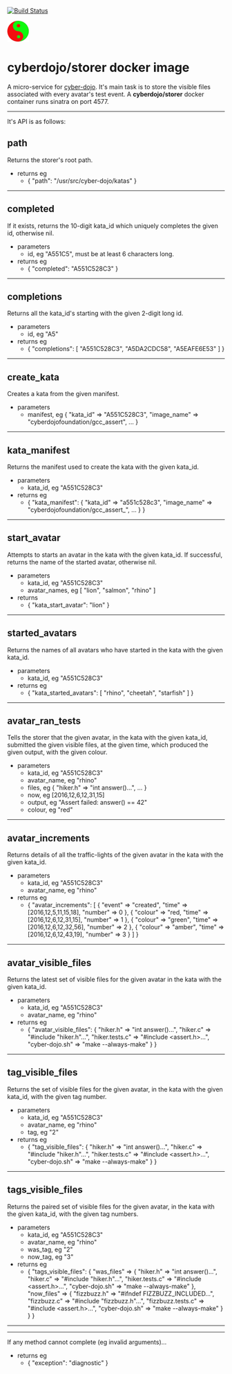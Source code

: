 
[![Build Status](https://travis-ci.org/cyber-dojo/storer.svg?branch=master)](https://travis-ci.org/cyber-dojo/storer)

<img src="https://raw.githubusercontent.com/cyber-dojo/nginx/master/images/home_page_logo.png" alt="cyber-dojo yin/yang logo" width="50px" height="50px"/>

# cyberdojo/storer docker image

A micro-service for [cyber-dojo](http://cyber-dojo.org).
It's main task is to store the visible files associated with every avatar's test event.
A **cyberdojo/storer** docker container runs sinatra on port 4577.

- - - -

It's API is as follows:

## path
Returns the storer's root path.
- returns eg
  * { "path": "/usr/src/cyber-dojo/katas"  }

- - - -

## completed
If it exists, returns the 10-digit kata_id which uniquely completes the given id, otherwise nil.
- parameters
  * id, eg "A551C5", must be at least 6 characters long.
- returns eg
  * { "completed": "A551C528C3"  }

- - - -

## completions
Returns all the kata_id's starting with the given 2-digit long id.
- parameters
  * id, eg "A5"
- returns eg
  * { "completions": [ "A551C528C3", "A5DA2CDC58", "A5EAFE6E53" ]  }

- - - -

## create_kata
Creates a kata from the given manifest.
- parameters
  * manifest, eg  {
      "kata_id"    => "A551C528C3",
      "image_name" => "cyberdojofoundation/gcc_assert",
      ...
    }

- - - -

## kata_manifest
Returns the manifest used to create the kata with the given kata_id.
- parameters
  * kata_id, eg "A551C528C3"
- returns eg
  * { "kata_manifest": {
        "kata_id"    => "a551c528c3",
        "image_name" => "cyberdojofoundation/gcc_assert_",
        ...
      }
    }

- - - -

## start_avatar
Attempts to starts an avatar in the kata with the given kata_id.
If successful, returns the name of the started avatar, otherwise nil.
- parameters
  * kata_id, eg "A551C528C3"
  * avatar_names, eg [ "lion", "salmon", "rhino" ]
- returns
  * { "kata_start_avatar": "lion" }

- - - -

## started_avatars
Returns the names of all avatars who have started in the kata with the given kata_id.
- parameters
  * kata_id, eg "A551C528C3"
- returns eg
  * { "kata_started_avatars": [ "rhino", "cheetah", "starfish" ] }

- - - -

## avatar_ran_tests
Tells the storer that the given avatar, in the kata with the given kata_id,
submitted the given visible files, at the given time, which produced the given
output, with the given colour.
- parameters
  * kata_id, eg "A551C528C3"
  * avatar_name, eg "rhino"
  * files, eg { "hiker.h" => "int answer()...", ... }
  * now, eg [2016,12,6,12,31,15]
  * output, eg "Assert failed: answer() == 42"
  * colour, eg "red"

- - - -

## avatar_increments
Returns details of all the traffic-lights of the given avatar in the kata with the given kata_id.
- parameters
  * kata_id, eg "A551C528C3"
  * avatar_name, eg "rhino"
- returns eg
  * { "avatar_increments": [
        { "event"  => "created", "time" => [2016,12,5,11,15,18], "number" => 0 },
        { "colour" => "red,      "time" => [2016,12,6,12,31,15], "number" => 1 },
        { "colour" => "green",   "time" => [2016,12,6,12,32,56], "number" => 2 },
        { "colour" => "amber",   "time" => [2016,12,6,12,43,19], "number" => 3 }
      ]
    }

- - - -

## avatar_visible_files
Returns the latest set of visible files for the given avatar in the kata with the given kata_id.
- parameters
  * kata_id, eg "A551C528C3"
  * avatar_name, eg "rhino"
- returns eg
  * { "avatar_visible_files": {
         "hiker.h"       => "int answer()...",
         "hiker.c"       => "#include \"hiker.h\"...",
         "hiker.tests.c" => "#include <assert.h>...",
         "cyber-dojo.sh" => "make --always-make"
      }
    }

- - - -

## tag_visible_files
Returns the set of visible files for the given avatar, in the kata with the given kata_id,
with the given tag number.
- parameters
  * kata_id, eg "A551C528C3"
  * avatar_name, eg "rhino"
  * tag, eg "2"
- returns eg
  * { "tag_visible_files": {
         "hiker.h"       => "int answer()...",
         "hiker.c"       => "#include \"hiker.h\"...",
         "hiker.tests.c" => "#include <assert.h>...",
         "cyber-dojo.sh" => "make --always-make"
      }
    }

- - - -

## tags_visible_files
Returns the paired set of visible files for the given avatar, in the kata with the given kata_id,
with the given tag numbers.
- parameters
  * kata_id, eg "A551C528C3"
  * avatar_name, eg "rhino"
  * was_tag, eg "2"
  * now_tag, eg "3"
- returns eg
  * { "tags_visible_files": {
        "was_files" => {
           "hiker.h"       => "int answer()...",
           "hiker.c"       => "#include \"hiker.h\"...",
           "hiker.tests.c" => "#include <assert.h>...",
           "cyber-dojo.sh" => "make --always-make"
        },
        "now_files" => {
           "fizzbuzz.h"       => "#ifndef FIZZBUZZ_INCLUDED...",
           "fizzbuzz.c"       => "#include \"fizzbuzz.h\"...",
           "fizzbuzz.tests.c" => "#include <assert.h>...",
           "cyber-dojo.sh"    => "make --always-make"
        }
      }
    }

- - - -
- - - -

If any method cannot complete (eg invalid arguments)...
- returns eg
  * { "exception": "diagnostic" }
